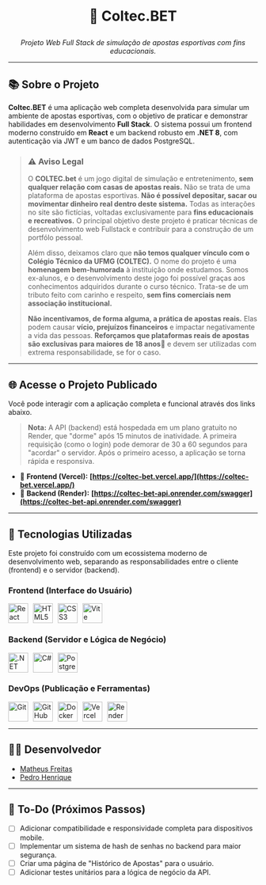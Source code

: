 # <p align="center">🎯 Coltec.BET</p>

<p align="center"><em>Projeto Web Full Stack de simulação de apostas esportivas com fins educacionais.</em></p>

---

## 📚 Sobre o Projeto

**Coltec.BET** é uma aplicação web completa desenvolvida para simular um ambiente de apostas esportivas, com o objetivo de praticar e demonstrar habilidades em desenvolvimento **Full Stack**. O sistema possui um frontend moderno construído em **React** e um backend robusto em **.NET 8**, com autenticação via JWT e um banco de dados PostgreSQL.

> ### ⚠️ Aviso Legal
>
> O **COLTEC.bet** é um jogo digital de simulação e entretenimento, **sem qualquer relação com casas de apostas reais.** Não se trata de uma plataforma de apostas esportivas. **Não é possível depositar, sacar ou movimentar dinheiro real dentro deste sistema.** Todas as interações no site são fictícias, voltadas exclusivamente para **fins educacionais e recreativos.** O principal objetivo deste projeto é praticar técnicas de desenvolvimento web Fullstack e contribuir para a construção de um portfólo pessoal.
> 
> Além disso, deixamos claro que **não temos qualquer vínculo com o Colégio Técnico da UFMG (COLTEC).** O nome do projeto é uma **homenagem bem-humorada** à instituição onde estudamos. Somos ex-alunos, e o desenvolvimento deste jogo foi possível graças aos conhecimentos adquiridos durante o curso técnico. Trata-se de um tributo feito com carinho e respeito, **sem fins comerciais nem associação institucional.**
> 
> **Não incentivamos, de forma alguma, a prática de apostas reais.** Elas podem causar **vício, prejuízos financeiros** e impactar negativamente a vida das pessoas. **Reforçamos que plataformas reais de apostas são exclusivas para maiores de 18 anos🔞** e devem ser utilizadas com extrema responsabilidade, se for o caso.

---

## 🌐 Acesse o Projeto Publicado

Você pode interagir com a aplicação completa e funcional através dos links abaixo.

> **Nota:** A API (backend) está hospedada em um plano gratuito no Render, que "dorme" após 15 minutos de inatividade. A primeira requisição (como o login) pode demorar de 30 a 60 segundos para "acordar" o servidor. Após o primeiro acesso, a aplicação se torna rápida e responsiva.

* 🔗 **Frontend (Vercel):** **[https://coltec-bet.vercel.app/](https://coltec-bet.vercel.app/)**
* 🔗 **Backend (Render):** **[https://coltec-bet-api.onrender.com/swagger](https://coltec-bet-api.onrender.com/swagger)**

---

## 🚀 Tecnologias Utilizadas

Este projeto foi construído com um ecossistema moderno de desenvolvimento web, separando as responsabilidades entre o cliente (frontend) e o servidor (backend).

### **Frontend (Interface do Usuário)**
<div style="display: flex; gap: 10px; align-items: center;">
  <img src="https://cdn.jsdelivr.net/gh/devicons/devicon/icons/react/react-original.svg" height="40" alt="React" />
  <img src="https://cdn.jsdelivr.net/gh/devicons/devicon/icons/html5/html5-original.svg" height="40" alt="HTML5" />
  <img src="https://cdn.jsdelivr.net/gh/devicons/devicon/icons/css3/css3-original.svg" height="40" alt="CSS3" />
  <img src="https://cdn.jsdelivr.net/gh/devicons/devicon/icons/vitejs/vitejs-original.svg" height="40" alt="Vite" />
</div>

### **Backend (Servidor e Lógica de Negócio)**
<div style="display: flex; gap: 10px; align-items: center;">
  <img src="https://cdn.jsdelivr.net/gh/devicons/devicon/icons/dotnetcore/dotnetcore-original.svg" height="40" alt=".NET" />
  <img src="https://cdn.jsdelivr.net/gh/devicons/devicon/icons/csharp/csharp-original.svg" height="40" alt="C#" />
  <img src="https://cdn.jsdelivr.net/gh/devicons/devicon/icons/postgresql/postgresql-original.svg" height="40" alt="PostgreSQL" />
</div>

### **DevOps (Publicação e Ferramentas)**
<div style="display: flex; gap: 10px; align-items: center;">
  <img src="https://cdn.jsdelivr.net/gh/devicons/devicon/icons/git/git-original.svg" height="40" alt="Git" />
  <img src="https://cdn.jsdelivr.net/gh/devicons/devicon/icons/github/github-original.svg" height="40" alt="GitHub" />
  <img src="https://cdn.jsdelivr.net/gh/devicons/devicon/icons/docker/docker-original.svg" height="40" alt="Docker" />
  <img src="https://cdn.jsdelivr.net/gh/devicons/devicon/icons/vercel/vercel-original.svg" height="40" alt="Vercel" />
  <img src="https://cdn.jsdelivr.net/gh/devicons/devicon/icons/render/render-original.svg" height="40" alt="Render" />
</div>

---

## 👨‍💻 Desenvolvedor

* [Matheus Freitas](https://github.com/MatheusFVieira)
* [Pedro Henrique](https://github.com/DevWannabe-dot)

---

## 📌 To-Do (Próximos Passos)

- [ ] Adicionar compatibilidade e responsividade completa para dispositivos mobile.
- [ ] Implementar um sistema de hash de senhas no backend para maior segurança.
- [ ] Criar uma página de "Histórico de Apostas" para o usuário.
- [ ] Adicionar testes unitários para a lógica de negócio da API.
